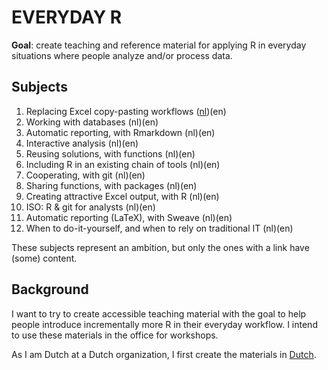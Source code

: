 EVERYDAY R
==========

**Goal**: create teaching and reference material for applying R in everyday situations where people analyze and/or process data.


Subjects
--------
01. Replacing Excel copy-pasting workflows ([nl](./nl/01_Vervangen-Excel-copy-paste-straten/))(en)
02. Working with databases (nl)(en)
03. Automatic reporting, with Rmarkdown (nl)(en)
04. Interactive analysis (nl)(en)
05. Reusing solutions, with functions (nl)(en) 
06. Including R in an existing chain of tools (nl)(en)
07. Cooperating, with git (nl)(en)
08. Sharing functions, with packages (nl)(en)
09. Creating attractive Excel output, with R (nl)(en)
10. ISO: R & git for analysts (nl)(en) 
11. Automatic reporting (LaTeX), with Sweave (nl)(en)
99. When to do-it-yourself, and when to rely on traditional IT (nl)(en)

These subjects represent an ambition, but only the ones with a link have (some) content.


Background
----------

I want to try to create accessible teaching material with the goal to help people introduce incrementally more R in their everyday workflow. I intend to use these materials in the office for workshops.

As I am Dutch at a Dutch organization, I first create the materials in [Dutch](/nl/).
